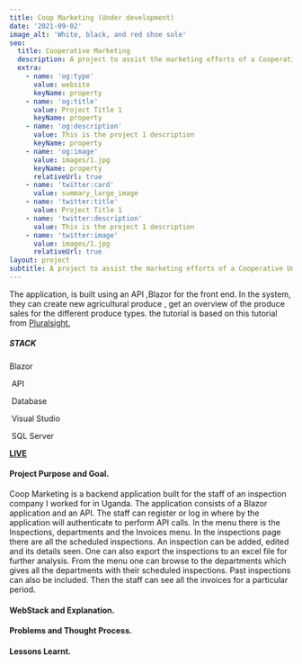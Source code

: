 ```yaml
---
title: Coop Marketing (Under development)
date: '2021-09-02'
image_alt: 'White, black, and red shoe sole'
seo:
  title: Cooperative Marketing
  description: A project to assist the marketing efforts of a Cooperative Union in Uganda
  extra:
    - name: 'og:type'
      value: website
      keyName: property
    - name: 'og:title'
      value: Project Title 1
      keyName: property
    - name: 'og:description'
      value: This is the project 1 description
      keyName: property
    - name: 'og:image'
      value: images/1.jpg
      keyName: property
      relativeUrl: true
    - name: 'twitter:card'
      value: summary_large_image
    - name: 'twitter:title'
      value: Project Title 1
    - name: 'twitter:description'
      value: This is the project 1 description
    - name: 'twitter:image'
      value: images/1.jpg
      relativeUrl: true
layout: project
subtitle: A project to assist the marketing efforts of a Cooperative Union in Uganda
---
```

The application, is built using an API ,Blazor for the front end. In the system, they can create new agricultural produce , get an overview of the produce sales for the different produce types. the  tutorial is based on this tutorial from  [Pluralsight. ](https://app.pluralsight.com/library/courses/architecting-asp-dot-net-core-applications-best-practices/table-of-contents)

##### **STACK**

Blazor

 API

 Database

 Visual Studio

 SQL Server

[**LIVE**](https://www.example.com)

#### **Project Purpose and Goal.**

Coop Marketing is a backend application built for the staff of an inspection company I worked for in Uganda. The application consists of a Blazor application and an API. The staff can register or log in where by the application will authenticate to perform API
calls. In the menu there is the Inspections, departments and the Invoices menu.
In the inspections page there are all the scheduled inspections. An inspection
can be added, edited and its details seen. One can also export the inspections
to an excel file for further analysis. From the menu one can browse to the
departments which gives all the departments with their scheduled inspections.
Past inspections can also be included. Then the staff can see all the invoices
for a particular period.

#### **WebStack and Explanation.**

#### **Problems and Thought Process.**

#### **Lessons Learnt.**
